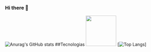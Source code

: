 ### Hi there 👋



<!--
**GMGuimaraes/GMGuimaraes** is a ✨ _special_ ✨ repository because its `README.md` (this file) appears on your GitHub profile.

Here are some ideas to get you started:

- 🔭 I’m currently working on ...
- 🌱 I’m currently learning ...
- 👯 I’m looking to collaborate on ...
- 🤔 I’m looking for help with ...
- 💬 Ask me about ...
- 📫 How to reach me: ...
- 😄 Pronouns: ...
- ⚡ Fun fact: ...
-->

![Anurag's GitHub stats](https://github-readme-stats.vercel.app/api?username=GMGuimaraes&show_icons=true) 
##Tecnologias
<img src="https://cdn.jsdelivr.net/gh/devicons/devicon/icons/docker/docker-original-wordmark.svg" height=100 weight=100/> 
[![Top Langs](https://github-readme-stats.vercel.app/api/top-langs/?username=GMGuimaraes&layout=compact)]

